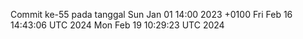 Commit ke-55 pada tanggal Sun Jan 01 14:00 2023 +0100
Fri Feb 16 14:43:06 UTC 2024
Mon Feb 19 10:29:23 UTC 2024
